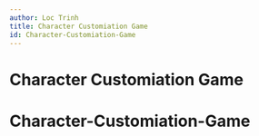 ```yaml
---
author: Loc Trinh
title: Character Customiation Game
id: Character-Customiation-Game
---
```


# Character Customiation Game

# Character-Customiation-Game
